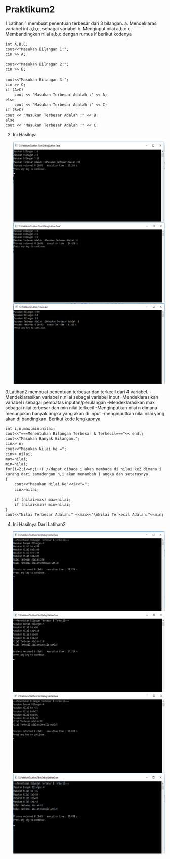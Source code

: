 # Praktikum2


1.Latihan 1 membuat penentuan terbesar dari 3 bilangan.
   a. Mendeklarasi variabel int a,b,c, sebagai variabel
   b. Menginput nilai a,b,c
   c. Membandingkan nilai a,b,c dengan rumus if berikut kodenya
	
	int A,B,C;
    cout<<"Masukan Bilangan 1:";
    cin >> A;

    cout<<"Masukan Bilnagan 2:";
    cin >> B;

    cout<<"Masukan Bilangan 3:";
    cin >> C;
    if (A>C)
        cout << "Masukan Terbesar Adalah :" << A;
    else
        cout << "Masukan Terbesar Adalah :" << C;
    if (B>C)
    cout << "Masukan Terbesar Adalah :" << B;
    else
    cout << "Masukan Terbesar Adalah :" << C;


2. Ini Hasilnya

	![img](https://raw.githubusercontent.com/amirudin742/Praktikum2/1fa96d11666a201324d8b711dafdf27d2e5a7e23/Hasil1.png)
	![img](https://raw.githubusercontent.com/amirudin742/Praktikum2/master/Hasilnya/Hasil2.png)
	![img](https://raw.githubusercontent.com/amirudin742/Praktikum2/master/Hasilnya/HAsil%203.png)


3.Latihan2 membuat penentuan terbesar dan terkecil dari 4 variabel. -Mendeklarasikan variabel n,nilai sebagai variabel input -Mendeklarasikan variabel i sebagai pembatas inputan/perulangan -Mendeklarasikan max sebagai nilai terbesar dan min nilai terkecil -Menginputkan nilai n dimana menunjukan banyak angka yang akan di input -menginputkan nilai nilai yang akan di bandingkan. Berikut kode lengkapnya

    int i,n,max,min,nilai;
    cout<<"===Menentukan Bilangan Terbesar & Terkecil==="<< endl;
    cout<<"Masukan Banyak Bilangan:";
    cin>> n;
    cout<<"Masukan Nilai ke =";
    cin>> nilai;
    max=nilai;
    min=nilai;
    for(i=2;i<=n;i++) //dapat dibaca i akan membaca di nilai ke2 dimana i kurang dari samadengan n,i akan menambah 1 angka dan seterusnya.
    {
        cout<<"Masukan Nilai Ke"<<i<<"=";
        cin>>nilai;

        if (nilai>max) max=nilai;
        if (nilai<min) min=nilai;
    }
    cout<<"Nilai Terbesar Adalah:" <<max<<"\nNilai Terkecil Adalah:"<<min;


4. Ini Hasilnya Dari Latihan2
	
	![img](https://raw.githubusercontent.com/amirudin742/Praktikum2/master/Hasil2/Hasil1.png)
	![img](https://raw.githubusercontent.com/amirudin742/Praktikum2/master/Hasil2/Hasil2.png)
	![img](https://raw.githubusercontent.com/amirudin742/Praktikum2/master/Hasil2/Hasil3.png)
	![img](https://raw.githubusercontent.com/amirudin742/Praktikum2/master/Hasil2/Hasil4.png)
